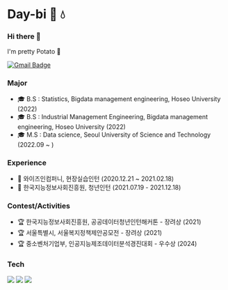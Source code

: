 <!--
**Day-bi/Day-bi** is a ✨ _special_ ✨ repository because its `README.md` (this file) appears on your GitHub profile.

Here are some ideas to get you started:

- 🔭 I’m currently working on ...
- 🌱 I’m currently learning ...
- 👯 I’m looking to collaborate on ...
- 🤔 I’m looking for help with ...
- 💬 Ask me about ...
- 📫 How to reach me: ...
- 😄 Pronouns: ...
- ⚡ Fun fact: ...
### Experience

- 🌍 한국데이터산업진흥원 데이터청년캠퍼스 활동 (2021.06~2021.08)
- 🌍 데이터마케팅코리아, 데이터컨설팅팀 인턴 (2021.09~2021.12)
- 🔥 Naver boostcourse 1th, AI Basic (2022.01~2022.02)
- 🌍 빅데이터 연합동아리 BOAZ 20th, 데이터분석 부분 활동 (2023.01~2024.01)

-->




# Day-bi 🌱 💧

### Hi there 👋
I'm pretty Potato 🥔

[![Gmail Badge](https://img.shields.io/badge/Gmail-D14836?style=flat&logo=Gmail&logoColor=white)](mailto:nuripeace99@gmail.com) 

### Major

- 🎓 B.S : Statistics, Bigdata management engineering, Hoseo University (2022)
- 🎓 B.S : Industrial Management Engineering, Bigdata management engineering, Hoseo University (2022)
- 🎓 M.S : Data science, Seoul University of Science and Technology (2022.09 ~ )

### Experience
- 💎 와이즈인컴퍼니, 현장실습인턴 (2020.12.21 ~ 2021.02.18)
- 💎 한국지능정보사회진흥원, 청년인턴 (2021.07.19 - 2021.12.18)

### Contest/Activities
- 🏆 한국지능정보사회진흥원, 공공데이터청년인턴해커톤 - 장려상 (2021)
- 🏆 서울특별시, 서울복지정책제안공모전 - 장려상 (2021)
- 🏆 중소벤처기업부, 인공지능제조데이터분석경진대회 - 우수상 (2024)

### Tech

<img src="https://img.shields.io/badge/Python-3776AB?style=flate&logo=python&logoColor=white"/> <img src="https://img.shields.io/badge/R studio-75AADB?style=flate&logo=rstudio&logoColor=white"/> <img src="https://img.shields.io/badge/Jupyter-F37626?style=flate&logo=jupyter&logoColor=white"/> <br/>
